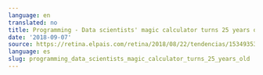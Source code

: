 ```yaml
---
language: en
translated: no
title: Programming - Data scientists' magic calculator turns 25 years old
date: '2018-09-07'
source: https://retina.elpais.com/retina/2018/08/22/tendencias/1534935352_747125.html
language: es
slug: programming_data_scientists_magic_calculator_turns_25_years_old
---
```




